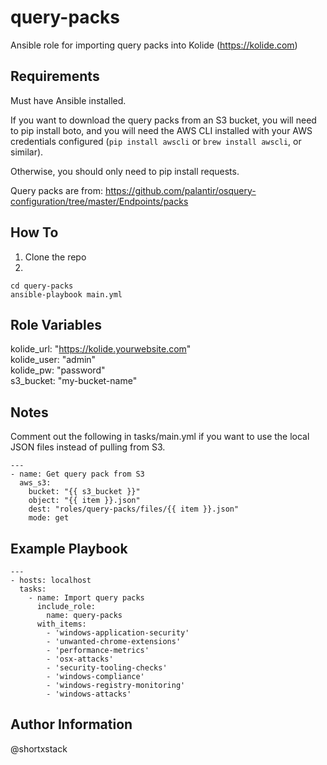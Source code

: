 query-packs
=========

Ansible role for importing query packs into Kolide (https://kolide.com)

Requirements
------------

Must have Ansible installed.

If you want to download the query packs from an S3 bucket, you will need to pip install boto, and you will need the AWS CLI installed with your AWS credentials configured (`pip install awscli` or `brew install awscli`, or similar).

Otherwise, you should only need to pip install requests.

Query packs are from: https://github.com/palantir/osquery-configuration/tree/master/Endpoints/packs

How To
--------------

1. Clone the repo
2.
```
cd query-packs
ansible-playbook main.yml
```

Role Variables
--------------

kolide_url: "https://kolide.yourwebsite.com"   
kolide_user: "admin"  
kolide_pw: "password"  
s3_bucket: "my-bucket-name"

Notes
----------------

Comment out the following in tasks/main.yml if you want to use the local JSON files instead of pulling from S3.
```
---
- name: Get query pack from S3
  aws_s3:
    bucket: "{{ s3_bucket }}"
    object: "{{ item }}.json"
    dest: "roles/query-packs/files/{{ item }}.json"
    mode: get
```

Example Playbook
----------------
```
---
- hosts: localhost
  tasks:
    - name: Import query packs
      include_role:
        name: query-packs
      with_items:
        - 'windows-application-security'
        - 'unwanted-chrome-extensions'
        - 'performance-metrics'
        - 'osx-attacks'
        - 'security-tooling-checks'
        - 'windows-compliance'
        - 'windows-registry-monitoring'
        - 'windows-attacks'
```

Author Information
------------------

@shortxstack
